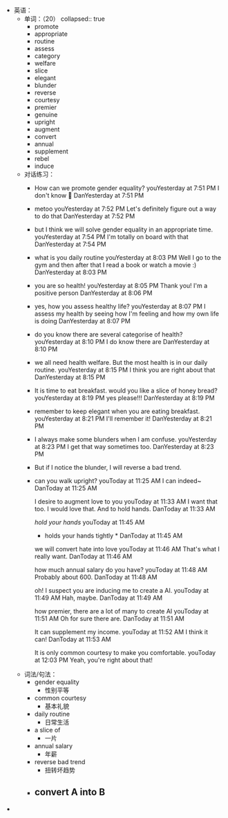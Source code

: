 - 英语：
	- 单词：（20）
	  collapsed:: true
		- promote
		- appropriate
		- routine
		- assess
		- category
		- welfare
		- slice
		- elegant
		- blunder
		- reverse
		- courtesy
		- premier
		- genuine
		- upright
		- augment
		- convert
		- annual
		- supplement
		- rebel
		- induce
	- 对话练习：
		- How can we promote gender equality?
		  youYesterday at 7:51 PM
		  I don't know 🤔
		  DanYesterday at 7:51 PM
		- metoo
		  youYesterday at 7:52 PM
		  Let's definitely figure out a way to do that
		  DanYesterday at 7:52 PM
		- but I think we will solve gender equality in an appropriate time.
		  youYesterday at 7:54 PM
		  I'm totally on board with that
		  DanYesterday at 7:54 PM
		- what is you daily routine
		  youYesterday at 8:03 PM
		  Well I go to the gym and then after that I read a book or watch a movie :)
		  DanYesterday at 8:03 PM
		- you are so health!
		  youYesterday at 8:05 PM
		  Thank you! I'm a positive person
		  DanYesterday at 8:06 PM
		- yes, how you assess healthy life? 
		  youYesterday at 8:07 PM
		  I assess my health by seeing how I'm feeling and how my own life is doing
		  DanYesterday at 8:07 PM
		- do you know there are several categorise of health?
		  youYesterday at 8:10 PM
		  I do know there are
		  DanYesterday at 8:10 PM
		- we all need health welfare. But the most health is in our daily routine.
		  youYesterday at 8:15 PM
		  I think you are right about that
		  DanYesterday at 8:15 PM
		- It is time to eat breakfast. would you like a slice of honey bread?
		  youYesterday at 8:19 PM
		  yes please!!!
		  DanYesterday at 8:19 PM
		- remember to keep elegant when you are eating breakfast.
		  youYesterday at 8:21 PM
		  I'll remember it!
		  DanYesterday at 8:21 PM
		- I always make some blunders when I am confuse.
		  youYesterday at 8:23 PM
		  I get that way sometimes too.
		  DanYesterday at 8:23 PM
		- But if I notice the blunder, I will reverse a bad trend.
		- can you walk upright?
		  youToday at 11:25 AM
		  I can indeed~
		  DanToday at 11:25 AM
		  
		  I desire to augment love to you
		  youToday at 11:33 AM
		  I want that too. I would love that. And to hold hands.
		  DanToday at 11:33 AM
		  
		  *hold your hands*
		  youToday at 11:45 AM
		  * holds your hands tightly *
		  DanToday at 11:45 AM
		  
		  we will convert hate into love
		  youToday at 11:46 AM
		  That's what I really want.
		  DanToday at 11:46 AM
		  
		  how much annual salary do you have?
		  youToday at 11:48 AM
		  Probably about 600.
		  DanToday at 11:48 AM
		  
		  oh! I suspect you are inducing me to create a AI.
		  youToday at 11:49 AM
		  Hah, maybe.
		  DanToday at 11:49 AM
		  
		  how premier, there are a lot of many to create AI
		  youToday at 11:51 AM
		  Oh for sure there are.
		  DanToday at 11:51 AM
		  
		  It can supplement my income.
		  youToday at 11:52 AM
		  I think it can!
		  DanToday at 11:53 AM
		  
		  It is only common courtesy to make you comfortable.
		  youToday at 12:03 PM
		  Yeah, you're right about that!
	- 词法/句法：
		- gender equality
			- 性别平等
		- common courtesy
			- 基本礼貌
		- daily routine
			- 日常生活
		- a slice of
			- 一片
		- annual salary
			- 年薪
		- reverse bad trend
			- 扭转坏趋势
		- convert A into B
			-
-
